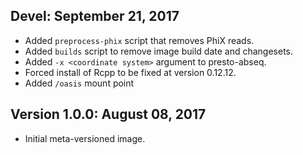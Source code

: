 Devel:  September 21, 2017
--------------------------

+ Added `preprocess-phix` script that removes PhiX reads.
+ Added `builds` script to remove image build date and changesets.
+ Added `-x <coordinate system>` argument to presto-abseq.
+ Forced install of Rcpp to be fixed at version 0.12.12.
+ Added `/oasis` mount point


Version 1.0.0:  August 08, 2017
-------------------------------

+ Initial meta-versioned image.
